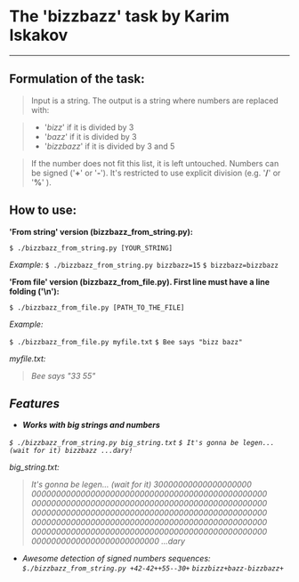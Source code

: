 **The 'bizzbazz' task by Karim Iskakov**
====================================


----------


Formulation of the task:
----------------
>Input is a string. The output is a string where numbers are replaced with:

> - '*bizz*' if it is divided by 3
> - '*bazz*' if it is divided by 3
> - '*bizzbazz*' if it is divided by 3 and 5

> If the number does not fit this list, it is left untouched. Numbers can be signed ('**+**' or '**-**'). It's restricted to use explicit division (e.g. '**/**' or '**%**' ).

How to use:
----------------
**'From string' version (bizzbazz_from_string.py):**

 `$ ./bizzbazz_from_string.py [YOUR_STRING]`

*Example:*
 `$ ./bizzbazz_from_string.py bizzbazz=15`
`$ bizzbazz=bizzbazz`

**'From file' version (bizzbazz_from_file.py). First line must have a line folding ('\n'):**

`$ ./bizzbazz_from_file.py [PATH_TO_THE_FILE]`

*Example:*

`$ ./bizzbazz_from_file.py myfile.txt`
`$ Bee says "bizz bazz"`

<i class="icon-doc"> *myfile.txt:*

> Bee says "33 55"


Features
-------------

 - **Works with big strings and numbers**

 `$ ./bizzbazz_from_string.py big_string.txt`
 `$ It's gonna be legen... (wait for it) bizzbazz ...dary!`

 <i class="icon-doc"> *big_string.txt:*
> It's gonna be legen... (wait for it) 30000000000000000000
> 000000000000000000000000000000000000000000000000
> 000000000000000000000000000000000000000000000000
> 000000000000000000000000000000000000000000000000
> 000000000000000000000000000000000000000000000000
> 000000000000000000000000000000000000000000000000
> 00000000000000000000000000 ...dary

 - Awesome detection of signed numbers sequences:
 `$./bizzbazz_from_string.py +42-42++55--30+`
 `bizzbizz+bazz-bizzbazz+`

